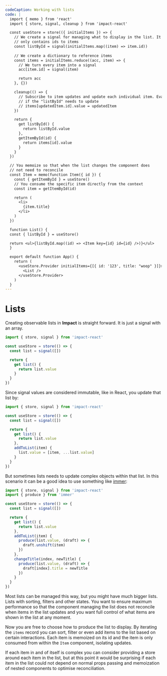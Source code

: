 ```yaml
---
codeCaption: Working with lists
code: |
  import { memo } from 'react'
  import { store, signal, cleanup } from 'impact-react'

  const useStore = store(({ initialItems }) => {
    // We create a signal for managing what to display in the list. It
    // only contains ids to items
    const listById = signal(initialItems.map((item) => item.id))
    
    // We create a dictionary to reference items
    const items = initialItems.reduce((acc, item) => {
      // We turn every item into a signal
      acc[item.id] = signal(item)

      return acc
    }, {})

    cleanup(() => {
      // Subscribe to item updates and update each individual item. Evaluate
      // if the "listById" needs to update
      // items[updatedItem.id].value = updatedItem
    })

    return {
      get listById() {
        return listById.value
      },
      getItemById(id) {
        return items[id].value
      }
    }
  })

  // You memoize so that when the list changes the component does
  // not need to reconcile
  const Item = memo(function Item({ id }) {
    const { getItemById } = useStore()
    // You consume the specific item directly from the context
    const item = getItemById(id)

    return (
      <li>
        {item.title}
      </li>
    )
  })

  function List() {
  const { listById } = useStore()

  return <ul>{listById.map((id) => <Item key={id} id={id} />)}</ul>
  }

  export default function App() {
    return (
      <useStore.Provider initialItems={[{ id: '123', title: "woop" }]}>
        <List />
      </useStore.Provider>
    )
  }
---
```


# Lists

Creating observable lists in **Impact** is straight forward. It is just a signal with an array.

```ts
import { store, signal } from 'impact-react'

const useStore = store(() => {
  const list = signal([])

  return {
    get list() {
      return list.value
    }
  }
})
```

Since signal values are considered immutable, like in React, you update that list by:

```ts
import { store, signal } from 'impact-react'

const useStore = store(() => {
  const list = signal([])

  return {
    get list() {
      return list.value
    },
    addToList(item) {
      list.value = [item, ...list.value]
    }
  }
})
```

But sometimes lists needs to update complex objects within that list. In this scenario it can be a good idea to use something like [immer](https://immerjs.github.io/immer/):


```ts
import { store, signal } from 'impact-react'
import { produce } from 'immer'

const useStore = store(() => {
  const list = signal([])

  return {
    get list() {
      return list.value
    },
    addToList(item) {
      produce(list.value, (draft) => {
        draft.unshift(item)
      })
    },
    changeTitle(index, newTitle) {
      produce(list.value, (draft) => {
        draft[index].title = newTitle
      })
    }
  }
})
```

Most lists can be managed this way, but you might have much bigger lists. Lists with sorting, filters and other states. You want to ensure maximum performance so that the component managing the list does not reconcile when items in the list updates and you want full control of what items are shown in the list at any moment.

<ClientOnly>
 <Playground />
</ClientOnly>

Now you are free to choose how to produce the list to display. By iterating the `items` record you can sort, filter or even add items to the list based on certain interactions. Each item is memoized on its id and the item is only consumed from within the `Item` component, isolating updates.

If each item in and of itself is complex you can consider providing a store around each item in the list, but at this point it would be surprising if each item in the list could not depend on normal props passing and memoization of nested components to optimise reconciliation.
